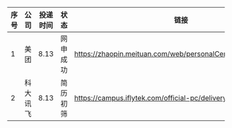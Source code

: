 |序号|公司|投递时间|状态|链接|
|--|--|--|--|--|
|1|美团|8.13|网申成功|https://zhaopin.meituan.com/web/personalCenter/deliveryRecord|
|2|科大讯飞|8.13|简历初筛|https://campus.iflytek.com/official-pc/delivery|
